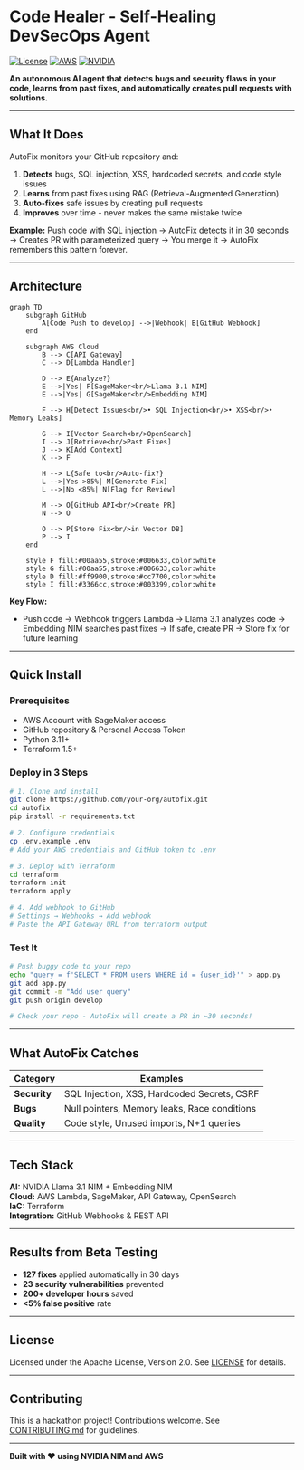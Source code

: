 # Code Healer - Self-Healing DevSecOps Agent

[![License](https://img.shields.io/badge/License-Apache%202.0-blue.svg)](LICENSE)
[![AWS](https://img.shields.io/badge/AWS-SageMaker-orange)](https://aws.amazon.com)
[![NVIDIA](https://img.shields.io/badge/NVIDIA-NIM-green)](https://www.nvidia.com)

**An autonomous AI agent that detects bugs and security flaws in your code, learns from past fixes, and automatically creates pull requests with solutions.**

---

##  What It Does

AutoFix monitors your GitHub repository and:
1. **Detects** bugs, SQL injection, XSS, hardcoded secrets, and code style issues
2. **Learns** from past fixes using RAG (Retrieval-Augmented Generation)
3. **Auto-fixes** safe issues by creating pull requests
4. **Improves** over time - never makes the same mistake twice

**Example:** Push code with SQL injection → AutoFix detects it in 30 seconds → Creates PR with parameterized query → You merge it → AutoFix remembers this pattern forever.

---

##  Architecture

```mermaid
graph TD
    subgraph GitHub
        A[Code Push to develop] -->|Webhook| B[GitHub Webhook]
    end

    subgraph AWS Cloud
        B --> C[API Gateway]
        C --> D[Lambda Handler]
        
        D --> E{Analyze?}
        E -->|Yes| F[SageMaker<br/>Llama 3.1 NIM]
        E -->|Yes| G[SageMaker<br/>Embedding NIM]
        
        F --> H[Detect Issues<br/>• SQL Injection<br/>• XSS<br/>• Memory Leaks]
        
        G --> I[Vector Search<br/>OpenSearch]
        I --> J[Retrieve<br/>Past Fixes]
        J --> K[Add Context]
        K --> F
        
        H --> L{Safe to<br/>Auto-fix?}
        L -->|Yes >85%| M[Generate Fix]
        L -->|No <85%| N[Flag for Review]
        
        M --> O[GitHub API<br/>Create PR]
        N --> O
        
        O --> P[Store Fix<br/>in Vector DB]
        P --> I
    end

    style F fill:#00aa55,stroke:#006633,color:white
    style G fill:#00aa55,stroke:#006633,color:white
    style D fill:#ff9900,stroke:#cc7700,color:white
    style I fill:#3366cc,stroke:#003399,color:white
```

**Key Flow:**
- Push code → Webhook triggers Lambda → Llama 3.1 analyzes code → Embedding NIM searches past fixes → If safe, create PR → Store fix for future learning

---

##  Quick Install

### Prerequisites
- AWS Account with SageMaker access
- GitHub repository & Personal Access Token
- Python 3.11+
- Terraform 1.5+

### Deploy in 3 Steps

```bash
# 1. Clone and install
git clone https://github.com/your-org/autofix.git
cd autofix
pip install -r requirements.txt

# 2. Configure credentials
cp .env.example .env
# Add your AWS credentials and GitHub token to .env

# 3. Deploy with Terraform
cd terraform
terraform init
terraform apply

# 4. Add webhook to GitHub
# Settings → Webhooks → Add webhook
# Paste the API Gateway URL from terraform output
```

### Test It

```bash
# Push buggy code to your repo
echo "query = f'SELECT * FROM users WHERE id = {user_id}'" > app.py
git add app.py
git commit -m "Add user query"
git push origin develop

# Check your repo - AutoFix will create a PR in ~30 seconds!
```

---

##  What AutoFix Catches

| Category | Examples |
|----------|----------|
| **Security** | SQL Injection, XSS, Hardcoded Secrets, CSRF |
| **Bugs** | Null pointers, Memory leaks, Race conditions |
| **Quality** | Code style, Unused imports, N+1 queries |

---

##  Tech Stack

**AI:** NVIDIA Llama 3.1 NIM + Embedding NIM  
**Cloud:** AWS Lambda, SageMaker, API Gateway, OpenSearch  
**IaC:** Terraform  
**Integration:** GitHub Webhooks & REST API

---

##  Results from Beta Testing

- **127 fixes** applied automatically in 30 days
- **23 security vulnerabilities** prevented
- **200+ developer hours** saved
- **<5% false positive** rate

---

##  License

Licensed under the Apache License, Version 2.0. See [LICENSE](LICENSE) for details.

---

##  Contributing

This is a hackathon project! Contributions welcome. See [CONTRIBUTING.md](CONTRIBUTING.md) for guidelines.

---

**Built with ❤️ using NVIDIA NIM and AWS**
